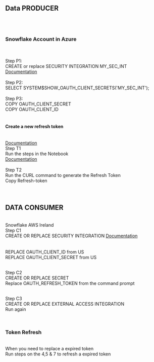 <H2>Data PRODUCER </H2><br>
<br>
<H3>Snowflake Account in Azure </H3><br>
<br>
Step P1:<br>
CREATE or replace SECURITY INTEGRATION MY_SEC_INT<br>
<a href="url">Documentation</a><br>
<br>
Step P2:<br>
SELECT SYSTEM$SHOW_OAUTH_CLIENT_SECRETS('MY_SEC_INT');<br>
<br>
Step P3:<br>
COPY OAUTH_CLIENT_SECRET<br> 
COPY OAUTH_CLIENT_ID<br>
<br>
<H4>Create a new refresh token</H4><br>
<a href="https://community.snowflake.com/s/article/HOW-TO-OAUTH-TOKEN-GENERATION-USING-SNOWFLAKE-CUSTOM-OAUTH">Documentation</a><br>
Step T1 <br>
Run the steps in the Notebook<br>
<a href="url">Documentation</a><br>
<br>
Step T2<br> 
Run the CURL command to generate the Refresh Token<br>
Copy Refresh-token<br>
<br>
<br><H2>DATA CONSUMER</H2>
<br>Snowflake AWS Ireland
<br>Step C1
<br>CREATE OR REPLACE SECURITY INTEGRATION 
<a href="url">Documentation</a><br>
<br>
<br>REPLACE OAUTH_CLIENT_ID from US
<br>REPLACE OAUTH_CLIENT_SECRET from US

<br>Step  C2
<br>CREATE OR REPLACE SECRET
<br>Replace OAUTH_REFRESH_TOKEN from the command prompt

<br>Step C3
<br>CREATE OR REPLACE EXTERNAL ACCESS INTEGRATION
<br>Run again

<br><H3>Token Refresh</H3>
<br>When you need to replace a expired token
<br>Run steps on the 4,5 & 7 to refresh a expired token
